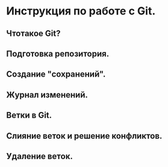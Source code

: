 # Инструкция по работе с Git.

## Чтотакое Git?

## Подготовка репозитория. 

## Создание "сохранений".

## Журнал изменений.

## Ветки в Git.

## Слияние веток и решение конфликтов.

## Удаление веток.